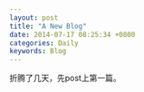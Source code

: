 ```yaml
---
layout: post
title: "A New Blog"
date: 2014-07-17 08:25:34 +0800
categories: Daily
keywords: Blog
---
```


折腾了几天，先post上第一篇。
